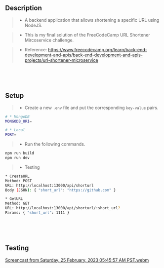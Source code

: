 ## Description

> - A backend application that allows shortening a specific URL using NodeJS.

> - This is my final solution of the FreeCodeCamp URL Shortener Mircoservice challenge.

> - Reference: https://www.freecodecamp.org/learn/back-end-development-and-apis/back-end-development-and-apis-projects/url-shortener-microservice

<br />
<br />
<br />

## Setup

> - Create a new `.env` file and put the corresponding `key-value` pairs.

```bash
# * MongoDB
MONGODB_URI=

# * Local
PORT=
```

> - Run the following commands.

```bash
npm run build
npm run dev
```

> - Testing

```bash
* CreateURL
Method: POST
URL: http://localhost:13000/api/shorturl
Body (JSON): { "short_url": "https://github.com" }

* GetURL
Method: GET
URL: http://localhost:13000/api/shorturl/:short_url?
Params: { "short_url": 1111 }
```

<br />
<br />
<br />

## Testing

[Screencast from Saturday, 25 February, 2023 05:45:57 AM PST.webm](https://user-images.githubusercontent.com/69438999/221299576-f93409a0-1533-44f6-83ab-4be6b97278f3.webm)

